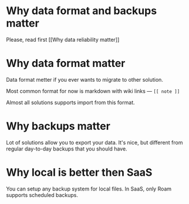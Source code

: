 # Why data format and backups matter
Please, read first [[Why data reliability matter]]

# Why data format matter
Data format metter if you ever wants to migrate to other solution. 

Most common format for now is markdown with wiki links — `[[ note ]]`

Almost all solutions supports import from this format. 

# Why backups matter
Lot of solutions allow you to export your data. It's nice, but different from regular day-to-day backups that you should have. 

# Why local is better then SaaS
You can setup any backup system for local files. In SaaS, only Roam supports scheduled backups. 
